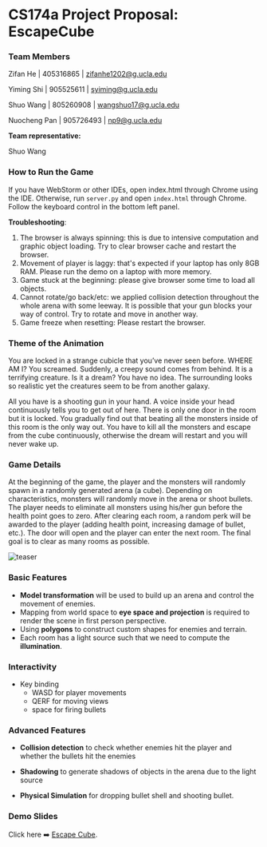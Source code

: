 # CS174a Project Proposal: EscapeCube

### Team Members

Zifan He | 405316865 | zifanhe1202@g.ucla.edu

Yiming Shi | 905525611 | syiming@g.ucla.edu

Shuo Wang | 805260908 | wangshuo17@g.ucla.edu

Nuocheng Pan | 905726493 | np9@g.ucla.edu


**Team representative:**

Shuo Wang

### How to Run the Game
If you have WebStorm or other IDEs, open index.html through Chrome using the IDE. Otherwise, run `server.py` and open `index.html` through Chrome. Follow the keyboard control in the bottom left panel.

**Troubleshooting**:

1. The browser is always spinning: this is due to intensive computation and graphic object loading. Try to clear browser cache and restart the browser.
2. Movement of player is laggy: that's expected if your laptop has only 8GB RAM. Please run the demo on a laptop with more memory.
3. Game stuck at the beginning: please give browser some time to load all objects.
4. Cannot rotate/go back/etc: we applied collision detection throughout the whole arena with some leeway. It is possible that your gun blocks your way of control. Try to rotate and move in another way.
5. Game freeze when resetting: Please restart the browser.

### Theme of the Animation

You are locked in a strange cubicle that you’ve never seen before. WHERE AM I? You screamed. Suddenly, a creepy sound comes from behind. It is a terrifying creature. Is it a dream? You have no idea. The surrounding looks so realistic yet the creatures seem to be from another galaxy.

All you have is a shooting gun in your hand. A voice inside your head continuously tells you to get out of here. There is only one door in the room but it is locked. You gradually find out that beating all the monsters inside of this room is the only way out. You have to kill all the monsters and escape from the cube continuously, otherwise the dream will restart and you will never wake up.



### Game Details

At the beginning of the game, the player and the monsters will randomly spawn in a randomly generated arena (a cube). Depending on characteristics, monsters will randomly move in the arena or shoot bullets. The player needs to eliminate all monsters using his/her gun before the health point goes to zero. After clearing each room, a random perk will be awarded to the player (adding health point, increasing damage of bullet, etc.). The door will open and the player can enter the next room. The final goal is to clear as many rooms as possible.

![teaser](assets/teaser_edit.gif)


### Basic Features

- **Model transformation** will be used to build up an arena and control the movement of enemies.
- Mapping from world space to **eye space and projection** is required to render the scene in first person perspective.
- Using **polygons** to construct custom shapes for enemies and terrain.
- Each room has a light source such that we need to compute the **illumination**.



### Interactivity

-  Key binding
    - WASD for player movements
    - QERF for moving views
    - space for firing bullets


### Advanced Features

- **Collision detection** to check whether enemies hit the player and whether the bullets hit the enemies

- **Shadowing** to generate shadows of objects in the arena due to the light source

- **Physical Simulation** for dropping bullet shell and shooting bullet.

### Demo Slides
Click here ➡️ [Escape Cube](https://docs.google.com/presentation/d/1W9SjR3BThjatueb7MidqqhJdZOQY-t70LCsGaJP_qpk/edit?usp=sharing).
